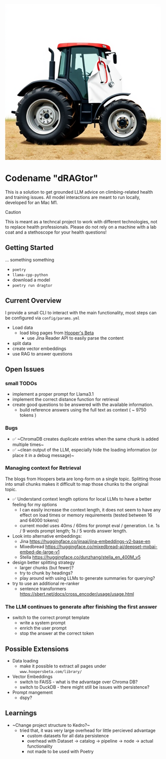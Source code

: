 ![Dragtor Logo](assets/dragtor.png)

# Codename "dRAGtor"

This is a solution to get grounded LLM advice on climbing-related health and training issues.
All model interactions are meant to run locally, developed for an Mac M1.

> [!CAUTION]
> This is meant as a techncal project to work with different technologies, not to replace health professionals.
> Please do not rely on a machine with a lab coat and a stethoscope for your health questions!

## Getting Started
... something something 

- `poetry`
- `llama-cpp-python`
- download a model
- `poetry run dragtor` 

## Current Overview

I provide a small CLI to interact with the main functionality, most steps can be configured via `config/params.yml`

- Load data
    - load blog pages from [Hooper's Beta](www.hoopersbeta.com)
        - use Jina Reader API to easily parse the content
- split data
- create vector embeddings
- use RAG to answer questions

## Open Issues

### small TODOs

- implement a proper prompt for Llama3.1
- implement the correct distance function for retrieval
- create good questions to be answered with the available information.
    - build reference answers using the full text as context ( ~ 9750 tokens )

### Bugs

- ✅ ~ChromaDB creates duplicate entries when the same chunk is added multiple times~
- ✅ ~clean output of the LLM, especially hide the loading information (or place it in a debug message)~

### Managing context for Retrieval

The blogs from Hoopers beta are long-form on a single topic. Splitting those into small chunks makes it difficult to map those chunks to the original topic.

- ✅ Understand context length options for local LLMs to have a better feeling for my options
    - I can easily increase the context length, it does not seem to have any effect on load times or memory requirements (tested between 16 and 64000 tokens)
    - current model uses 40ms / 60ms for prompt eval / generation. I.e. 1s / 9 words prompt length; 1s / 5 words answer length.
- Look into alternative embeddings:
    - Jina https://huggingface.co/jinaai/jina-embeddings-v2-base-en
    - Mixedbread https://huggingface.co/mixedbread-ai/deepset-mxbai-embed-de-large-v1
    - Stella https://huggingface.co/dunzhang/stella_en_400M_v5
- design better splitting strategy
    - larger chunks (but fewer)?
    - try to chunk by headings?
    - play around with using LLMs to generate summaries for querying?
- try to use an additional re-ranker
    - sentence transformers https://sbert.net/docs/cross_encoder/usage/usage.html


### The LLM continues to generate after finishing the first answer

- switch to the correct prompt template
    - write a system prompt
    - enrich the user prompt
    - stop the answer at the correct token

## Possible Extensions

- Data loading
    - make it possible to extract all pages under `www.hoopersbeta.com/library/`
- Vector Embeddings
    - switch to FAISS - what is the advantage over Chroma DB?
    - switch to DuckDB - there might still be issues with persistence?
- Prompt mangement
    - dspy?

## Learnings

- ~Change project structure to Kedro?~
    - tried that, it was very large overhead for little percieved advantage
        - custom datasets for all data persistence
        - overhead with Dataset -> catalog -> pipeline -> node -> actual functionality
        - not made to be used with Poetry
